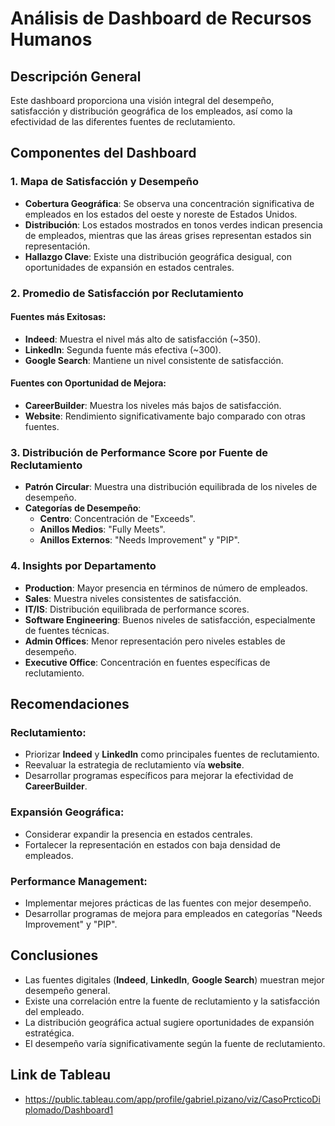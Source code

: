# Análisis de Dashboard de Recursos Humanos

## Descripción General

Este dashboard proporciona una visión integral del desempeño, satisfacción y distribución geográfica de los empleados, así como la efectividad de las diferentes fuentes de reclutamiento.

## Componentes del Dashboard

### 1. Mapa de Satisfacción y Desempeño

- **Cobertura Geográfica**: Se observa una concentración significativa de empleados en los estados del oeste y noreste de Estados Unidos.
- **Distribución**: Los estados mostrados en tonos verdes indican presencia de empleados, mientras que las áreas grises representan estados sin representación.
- **Hallazgo Clave**: Existe una distribución geográfica desigual, con oportunidades de expansión en estados centrales.

### 2. Promedio de Satisfacción por Reclutamiento

#### Fuentes más Exitosas:
- **Indeed**: Muestra el nivel más alto de satisfacción (~350).
- **LinkedIn**: Segunda fuente más efectiva (~300).
- **Google Search**: Mantiene un nivel consistente de satisfacción.

#### Fuentes con Oportunidad de Mejora:
- **CareerBuilder**: Muestra los niveles más bajos de satisfacción.
- **Website**: Rendimiento significativamente bajo comparado con otras fuentes.

### 3. Distribución de Performance Score por Fuente de Reclutamiento

- **Patrón Circular**: Muestra una distribución equilibrada de los niveles de desempeño.
- **Categorías de Desempeño**:
  - **Centro**: Concentración de "Exceeds".
  - **Anillos Medios**: "Fully Meets".
  - **Anillos Externos**: "Needs Improvement" y "PIP".

### 4. Insights por Departamento

- **Production**: Mayor presencia en términos de número de empleados.
- **Sales**: Muestra niveles consistentes de satisfacción.
- **IT/IS**: Distribución equilibrada de performance scores.
- **Software Engineering**: Buenos niveles de satisfacción, especialmente de fuentes técnicas.
- **Admin Offices**: Menor representación pero niveles estables de desempeño.
- **Executive Office**: Concentración en fuentes específicas de reclutamiento.

## Recomendaciones

### Reclutamiento:
- Priorizar **Indeed** y **LinkedIn** como principales fuentes de reclutamiento.
- Reevaluar la estrategia de reclutamiento vía **website**.
- Desarrollar programas específicos para mejorar la efectividad de **CareerBuilder**.

### Expansión Geográfica:
- Considerar expandir la presencia en estados centrales.
- Fortalecer la representación en estados con baja densidad de empleados.

### Performance Management:
- Implementar mejores prácticas de las fuentes con mejor desempeño.
- Desarrollar programas de mejora para empleados en categorías "Needs Improvement" y "PIP".

## Conclusiones

- Las fuentes digitales (**Indeed**, **LinkedIn**, **Google Search**) muestran mejor desempeño general.
- Existe una correlación entre la fuente de reclutamiento y la satisfacción del empleado.
- La distribución geográfica actual sugiere oportunidades de expansión estratégica.
- El desempeño varía significativamente según la fuente de reclutamiento.

## Link de Tableau
- https://public.tableau.com/app/profile/gabriel.pizano/viz/CasoPrcticoDiplomado/Dashboard1
